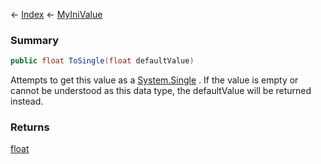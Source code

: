 ← [Index](Api-Index) ← [MyIniValue](VRage.Game.ModAPI.Ingame.Utilities.MyIniValue)

### Summary

```csharp
public float ToSingle(float defaultValue)
```

Attempts to get this value as a [System.Single](https://docs.microsoft.com/en-us/dotnet/api/system.single?view=netframework-4.6) . If the value is empty or cannot be understood as this data type, the defaultValue will be returned instead.

### Returns

[float](System.Single)



